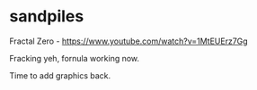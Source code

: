 # sandpiles
Fractal Zero - https://www.youtube.com/watch?v=1MtEUErz7Gg

Fracking yeh, fornula working now.

Time to add graphics back.